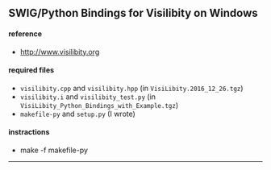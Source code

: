 ## SWIG/Python Bindings for Visilibity on Windows

#### reference
* <http://www.visilibity.org>

#### required files
* `visilibity.cpp` and `visilibity.hpp` (in `VisiLibity.2016_12_26.tgz`)
* `visilibity.i` and `visilibity_test.py` (in `VisiLibity_Python_Bindings_with_Example.tgz`)
* `makefile-py` and `setup.py` (I wrote)

#### instractions
* make -f makefile-py
---
